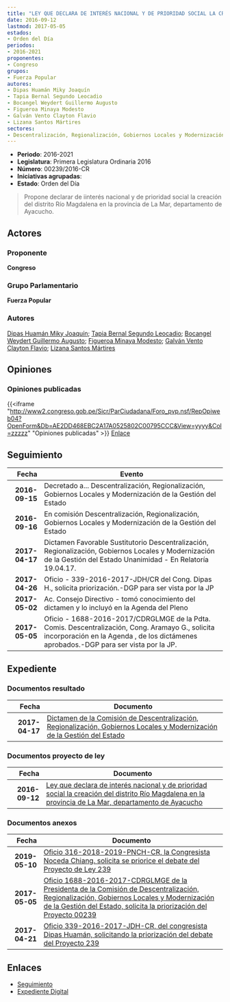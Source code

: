 ```yaml
---
title: "LEY QUE DECLARA DE INTERÉS NACIONAL Y DE PRIORIDAD SOCIAL LA CREACIÓN DEL DISTRITO RÍO MAGDALENA EN LA PROVINCIA DE LA MAR DEPARTAMENTO DE AYACUCHO"
date: 2016-09-12
lastmod: 2017-05-05
estados:
- Orden del Día
periodos:
- 2016-2021
proponentes:
- Congreso
grupos:
- Fuerza Popular
autores:
- Dipas Huamán Miky Joaquín
- Tapia Bernal Segundo Leocadio
- Bocangel Weydert Guillermo Augusto
- Figueroa Minaya Modesto
- Galván Vento Clayton Flavio
- Lizana Santos Mártires
sectores:
- Descentralización, Regionalización, Gobiernos Locales y Modernización de la Gestión del Estado
---
```

- **Periodo**: 2016-2021
- **Legislatura**: Primera Legislatura Ordinaria 2016
- **Número**: 00239/2016-CR
- **Iniciativas agrupadas**: 
- **Estado**: Orden del Día

> Propone declarar de iinterés nacional y de prioridad social la creación del distrito Río Magdalena en la provincia de La Mar, departamento de Ayacucho.


## Actores

### Proponente

**Congreso**

### Grupo Parlamentario

**Fuerza Popular**

### Autores

[Dipas Huamán Miky Joaquín](mailto:mailto:mdipas@congreso.gob.pe); [Tapia Bernal Segundo Leocadio](mailto:mailto:stapia@congreso.gob.pe); [Bocangel Weydert Guillermo Augusto](mailto:mailto:gbocangel@congreso.gob.pe); [Figueroa Minaya Modesto](mailto:mailto:mfigueroam@congreso.gob.pe); [Galván Vento Clayton Flavio](mailto:mailto:cgalvan@congreso.gob.pe); [Lizana Santos Mártires](mailto:mailto:mlizana@congreso.gob.pe)

## Opiniones

### Opiniones publicadas

{{<iframe "http://www2.congreso.gob.pe/Sicr/ParCiudadana/Foro_pvp.nsf/RepOpiweb04?OpenForm&Db=AE2DD468EBC2A17A0525802C00795CCC&View=yyyy&Col=zzzzz" "Opiniones publicadas" >}}
[Enlace](http://www2.congreso.gob.pe/Sicr/ParCiudadana/Foro_pvp.nsf/RepOpiweb04?OpenForm&Db=AE2DD468EBC2A17A0525802C00795CCC&View=yyyy&Col=zzzzz)


## Seguimiento

| Fecha | Evento |
|------:|--------|
| **2016-09-15** | Decretado a... Descentralización, Regionalización, Gobiernos Locales y Modernización de la Gestión del Estado |
| **2016-09-16** | En comisión Descentralización, Regionalización, Gobiernos Locales y Modernización de la Gestión del Estado |
| **2017-04-17** | Dictamen Favorable Sustitutorio Descentralización, Regionalización, Gobiernos Locales y Modernización de la Gestión del Estado Unanimidad - En Relatoría 19.04.17. |
| **2017-04-26** | Oficio - 339-2016-2017-JDH/CR del Cong. Dipas H., solicita priorización.-DGP para ser vista por la JP |
| **2017-05-02** | Ac. Consejo Directivo - tomó conocimiento del dictamen y lo incluyó en la Agenda del Pleno |
| **2017-05-05** | Oficio - 1688-2016-2017/CDRGLMGE de la Pdta. Comis. Descentralización, Cong. Aramayo G., solicita incorporación en la Agenda , de los dictámenes aprobados.-DGP para ser vista por la JP. |

## Expediente

### Documentos resultado

| Fecha | Documento |
|------:|-----------|
| **2017-04-17** | [Dictamen de la Comisión de Descentralización, Regionalización, Gobiernos Locales y Modernización de la Gestión del Estado](http://www.leyes.congreso.gob.pe/Documentos/2016_2021/Dictamenes/Proyectos_de_Ley/00239DC08MAY20170417.pdf) |

### Documentos proyecto de ley

| Fecha | Documento |
|------:|-----------|
| **2016-09-12** | [Ley que declara de interés nacional y de prioridad social la creación del distrito Río Magdalena en la provincia de La Mar, departamento de Ayacucho](http://www.leyes.congreso.gob.pe/Documentos/2016_2021/Proyectos_de_Ley_y_de_Resoluciones_Legislativas/PL0023920160912.pdf) |

### Documentos anexos

| Fecha | Documento |
|------:|-----------|
| **2019-05-10** | [Oficio 316-2018-2019-PNCH-CR, la Congresista Noceda Chiang. solicita se priorice el debate del Proyecto de Ley 239](http://www.leyes.congreso.gob.pe/Documentos/2016_2021/Oficios/Congresistas/OFICIO-316-2018-2019-PNCH-CR.pdf) |
| **2017-05-05** | [Oficio 1688-2016-2017-CDRGLMGE de la Presidenta de la Comisión de Descentralización, Regionalización, Gobiernos Locales y Modernización de la Gestión del Estado, solicita la priorización del Proyecto 00239](http://www.leyes.congreso.gob.pe/Documentos/2016_2021/Oficios/Comisiones_Ordinarias/OFICIO-1688-2016-2017-CDRGLMGE.pdf) |
| **2017-04-21** | [Oficio 339-2016-2017-JDH-CR, del congresista Dipas Huamán, solicitando la priorización del debate del Proyecto 239](http://www.leyes.congreso.gob.pe/Documentos/2016_2021/Oficios/Congresistas/OFICIO-339-2016-2017-JDH-CR.pdf) |

## Enlaces

- [Seguimiento](http://www2.congreso.gob.pe/Sicr/TraDocEstProc/CLProLey2016.nsf/f7fff46988ca05b1052578e100829cc7/4eb3c89f5dbdd2f60525802d006f6b62?OpenDocument)
- [Expediente Digital](http://www2.congreso.gob.pe/Sicr/TraDocEstProc/CLProLey2016.nsf/f7fff46988ca05b1052578e100829cc7/4eb3c89f5dbdd2f60525802d006f6b62?OpenDocument&Click=05257FB7005EB655.eb71d0cf91d8294e05256cdf006b5706/$Body/0.1C6C)

